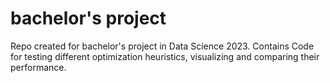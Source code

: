 # bachelor's project
Repo created for bachelor's project in Data Science 2023. 
Contains Code for testing different optimization heuristics, visualizing and comparing their performance.
